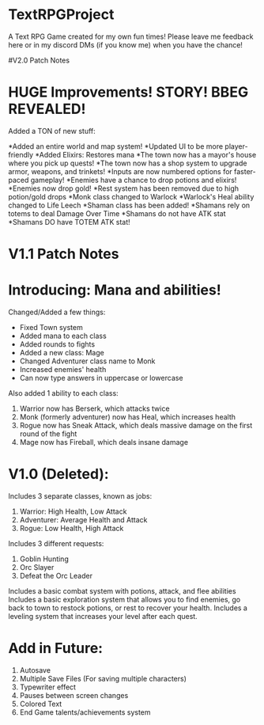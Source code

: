 # TextRPGProject
A Text RPG Game created for my own fun times! Please leave me feedback here or in my discord DMs (if you know me) when you have the chance!

#V2.0 Patch Notes
# HUGE Improvements! STORY! BBEG REVEALED!

Added a TON of new stuff:

*Added an entire world and map system!
*Updated UI to be more player-friendly
*Added Elixirs: Restores mana
*The town now has a mayor's house where you pick up quests!
*The town now has a shop system to upgrade armor, weapons, and trinkets!
*Inputs are now numbered options for faster-paced gameplay!
*Enemies have a chance to drop potions and elixirs!
*Enemies now drop gold!
*Rest system has been removed due to high potion/gold drops
*Monk class changed to Warlock
*Warlock's Heal ability changed to Life Leech
*Shaman class has been added!
*Shamans rely on totems to deal Damage Over Time
*Shamans do not have ATK stat
*Shamans DO have TOTEM ATK stat!

# V1.1 Patch Notes
# Introducing: Mana and abilities! 

Changed/Added a few things:

* Fixed Town system
* Added mana to each class
* Added rounds to fights
* Added a new class: Mage
* Changed Adventurer class name to Monk
* Increased enemies' health
* Can now type answers in uppercase or lowercase

Also added 1 ability to each class:

1. Warrior now has Berserk, which attacks twice
2. Monk (formerly adventurer) now has Heal, which increases health
3. Rogue now has Sneak Attack, which deals massive damage on the first round of the fight
4. Mage now has Fireball, which deals insane damage

# V1.0 (Deleted):
Includes 3 separate classes, known as jobs:
1. Warrior: High Health, Low Attack
2. Adventurer: Average Health and Attack
3. Rogue: Low Health, High Attack

Includes 3 different requests:
1. Goblin Hunting
2. Orc Slayer
3. Defeat the Orc Leader

Includes a basic combat system with potions, attack, and flee abilities
Includes a basic exploration system that allows you to find enemies, go back to town to restock potions, or rest to recover your health.
Includes a leveling system that increases your level after each quest.

# Add in Future:
1. Autosave
2. Multiple Save Files (For saving multiple characters)
3. Typewriter effect
4. Pauses between screen changes
5. Colored Text
6. End Game talents/achievements system
